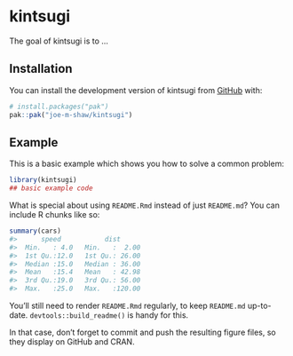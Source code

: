 
<!-- README.md is generated from README.Rmd. Please edit that file -->

# kintsugi

<!-- badges: start -->
<!-- badges: end -->

The goal of kintsugi is to …

## Installation

You can install the development version of kintsugi from
[GitHub](https://github.com/) with:

``` r
# install.packages("pak")
pak::pak("joe-m-shaw/kintsugi")
```

## Example

This is a basic example which shows you how to solve a common problem:

``` r
library(kintsugi)
## basic example code
```

What is special about using `README.Rmd` instead of just `README.md`?
You can include R chunks like so:

``` r
summary(cars)
#>      speed           dist       
#>  Min.   : 4.0   Min.   :  2.00  
#>  1st Qu.:12.0   1st Qu.: 26.00  
#>  Median :15.0   Median : 36.00  
#>  Mean   :15.4   Mean   : 42.98  
#>  3rd Qu.:19.0   3rd Qu.: 56.00  
#>  Max.   :25.0   Max.   :120.00
```

You’ll still need to render `README.Rmd` regularly, to keep `README.md`
up-to-date. `devtools::build_readme()` is handy for this.

In that case, don’t forget to commit and push the resulting figure
files, so they display on GitHub and CRAN.
